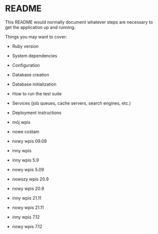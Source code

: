 # README

This README would normally document whatever steps are necessary to get the
application up and running.

Things you may want to cover:

* Ruby version

* System dependencies

* Configuration

* Database creation

* Database initialization

* How to run the test suite

* Services (job queues, cache servers, search engines, etc.)

* Deployment instructions

* mój wpis

* nowe cośtam

* nowy wpis 09.08

* inny wpis

* inny wpis 5.9

* nowy wpis 5.09

* nowszy wpis 20.9

* nowy wpis 20.9

* inny wpis 21.11

* nowy wpis 21.11

* inny wpis 7.12

* nowy wpis 7.12

